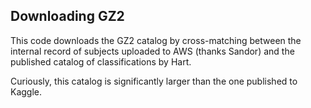 ## Downloading GZ2

This code downloads the GZ2 catalog by cross-matching between the internal record of subjects uploaded to AWS (thanks Sandor) and the published catalog of classifications by Hart.

Curiously, this catalog is significantly larger than the one published to Kaggle.
